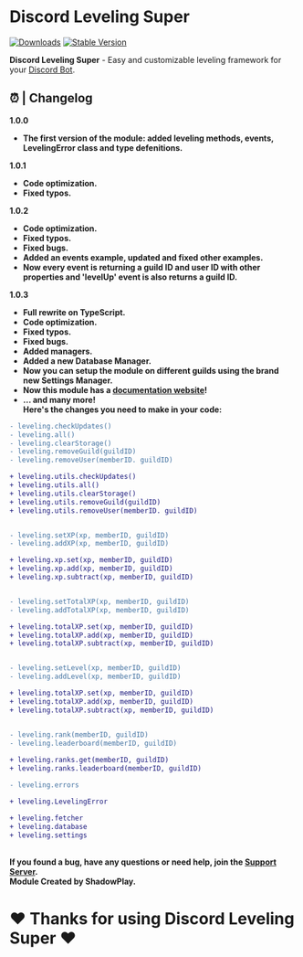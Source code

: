 # Discord Leveling Super

[![Downloads](https://img.shields.io/npm/dt/discord-leveling-super?style=for-the-badge)](https://www.npmjs.com/package/discord-leveling-super)
[![Stable Version](https://img.shields.io/npm/v/discord-leveling-super?style=for-the-badge)](https://www.npmjs.com/package/discord-leveling-super)

<b>Discord Leveling Super</b> - Easy and customizable leveling framework for your [Discord Bot](https://discord.js.org/#/).

## ⏰ | Changelog

<b>1.0.0</b>
<ul>
    <li><b>The first version of the module: added leveling methods, events, LevelingError class and type defenitions.</b></li>
</ul>
<b>1.0.1</b>
<ul>
    <li><b>Code optimization.</b></li>
    <li><b>Fixed typos.</b></li>
</ul>
<b>1.0.2</b>
<ul>
    <li><b>Code optimization.</b></li>
    <li><b>Fixed typos.</b></li>
    <li><b>Fixed bugs.</b></li>
    <li><b>Added an events example, updated and fixed other examples.</b></li>
    <li><b>Now every event is returning a guild ID and user ID with other properties and 'levelUp' event is also returns a guild ID.</b></li>
</ul>
<b>1.0.3</b>
<ul>
    <li><b>Full rewrite on TypeScript.</b></li>
    <li><b>Code optimization.</b></li>
    <li><b>Fixed typos.</b></li>
    <li><b>Fixed bugs.</b></li>
    <li><b>Added managers.</b></li>
    <li><b>Added a new Database Manager.</b></li>
    <li><b>Now you can setup the module on different guilds using the brand new Settings Manager.</b></li>
    <li><b>Now this module has a <a href="https://dls-docs.tk">documentation website</a>!</b></li>
    <li><b>... and many more!</b></li>
    <b>Here's the changes you need to make in your code:</b>
</ul>

```diff
- leveling.checkUpdates()
- leveling.all()
- leveling.clearStorage()
- leveling.removeGuild(guildID)
- leveling.removeUser(memberID. guildID)

+ leveling.utils.checkUpdates()
+ leveling.utils.all()
+ leveling.utils.clearStorage()
+ leveling.utils.removeGuild(guildID)
+ leveling.utils.removeUser(memberID. guildID)


- leveling.setXP(xp, memberID, guildID)
- leveling.addXP(xp, memberID, guildID)

+ leveling.xp.set(xp, memberID, guildID)
+ leveling.xp.add(xp, memberID, guildID)
+ leveling.xp.subtract(xp, memberID, guildID)


- leveling.setTotalXP(xp, memberID, guildID)
- leveling.addTotalXP(xp, memberID, guildID)

+ leveling.totalXP.set(xp, memberID, guildID)
+ leveling.totalXP.add(xp, memberID, guildID)
+ leveling.totalXP.subtract(xp, memberID, guildID)


- leveling.setLevel(xp, memberID, guildID)
- leveling.addLevel(xp, memberID, guildID)

+ leveling.totalXP.set(xp, memberID, guildID)
+ leveling.totalXP.add(xp, memberID, guildID)
+ leveling.totalXP.subtract(xp, memberID, guildID)


- leveling.rank(memberID, guildID)
- leveling.leaderboard(memberID, guildID)
    
+ leveling.ranks.get(memberID, guildID)
+ leveling.ranks.leaderboard(memberID, guildID)

- leveling.errors

+ leveling.LevelingError

+ leveling.fetcher
+ leveling.database
+ leveling.settings
```

<br>
<b>If you found a bug, have any questions or need help, join the <a href = "https://discord.gg/4pWKq8vUnb">Support Server</a>.</b>
<br>
<b>Module Created by ShadowPlay.</b>

# ❤️ Thanks for using Discord Leveling Super ❤️